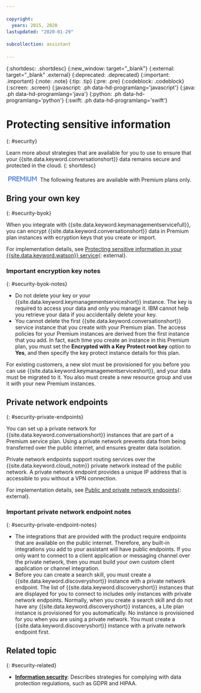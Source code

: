 ```yaml
---

copyright:
  years: 2015, 2020
lastupdated: "2020-01-29"

subcollection: assistant

---
```


{:shortdesc: .shortdesc}
{:new_window: target="_blank"}
{:external: target="_blank" .external}
{:deprecated: .deprecated}
{:important: .important}
{:note: .note}
{:tip: .tip}
{:pre: .pre}
{:codeblock: .codeblock}
{:screen: .screen}
{:javascript: .ph data-hd-programlang='javascript'}
{:java: .ph data-hd-programlang='java'}
{:python: .ph data-hd-programlang='python'}
{:swift: .ph data-hd-programlang='swift'}

# Protecting sensitive information
{: #security}

Learn more about strategies that are available for you to use to ensure that your {{site.data.keyword.conversationshort}} data remains secure and protected in the cloud.
{: shortdesc}

![Premium plan only](images/premium0.png) The following features are available with Premium plans only.

## Bring your own key
{: #security-byok}

When you integrate with {{site.data.keyword.keymanagementservicefull}}, you can encrypt {{site.data.keyword.conversationshort}} data in Premium plan instances with ecryption keys that you create or import.

For implementation details, see [Protecting sensitive information in your {{site.data.keyword.watson}} service](/docs/watson?topic=watson-keyservice){: external}.

### Important encryption key notes
{: #security-byok-notes}

- Do not delete your key or your {{site.data.keyword.keymanagementserviceshort}} instance. The key is required to access your data and only you manage it. IBM cannot help you retrieve your data if you accidentally delete your key.
- You cannot delete the first {{site.data.keyword.conversationshort}} service instance that you create with your Premium plan. The access policies for your Premium instances are derived from the first instance that you add. In fact, each time you create an instance in this Premium plan, you must set the **Encrypted with a Key Protect root key** option to **Yes**, and then specify the key protect instance details for this plan.

For existing customers, a new slot must be provisioned for you before you can use {{site.data.keyword.keymanagementserviceshort}}, and your data must be migrated to it. You also must create a new resource group and use it with your new Premium instances.

## Private network endpoints
{: #security-private-endpoints}

You can set up a private network for {{site.data.keyword.conversationshort}} instances that are part of a Premium service plan. Using a private network prevents data from being transferred over the public internet, and ensures greater data isolation.

Private network endpoints support routing services over the {{site.data.keyword.cloud_notm}} private network instead of the public network. A private network endpoint provides a unique IP address that is accessible to you without a VPN connection.

For implementation details, see [Public and private network endpoints](/docs/watson?topic=watson-public-private-endpoints){: external}.

### Important private network endpoint notes
{: #security-private-endpoint-notes}

- The integrations that are provided with the product require endpoints that are available on the public internet. Therefore, any built-in integrations you add to your assistant will have public endpoints. If you only want to connect to a client application or messaging channel over the private network, then you must build your own custom client application or channel integration.
- Before you can create a search skill, you must create a {{site.data.keyword.discoveryshort}} instance with a private network endpoint. The list of {{site.data.keyword.discoveryshort}} instances that are displayed for you to connect to includes only instances with private network endpoints. Normally, when you create a search skill and do not have any {{site.data.keyword.discoveryshort}} instances, a Lite plan instance is provisioned for you automatically. No instance is provisioned for you when you are using a private network. You must create a {{site.data.keyword.discoveryshort}} instance with a private network endpoint first.

## Related topic
{: #security-related}

- **[Information security](/docs/assistant?topic=assistant-information-security)**: Describes strategies for complying with data protection regulations, such as GDPR and HIPAA. 